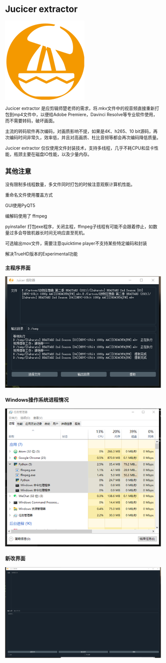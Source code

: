 #  Jucicer extractor

![](img/juicer_icon.svg)

Jucicer extractor 是应剪辑师楚老师的需求，将.mkv文件中的视音频直接重新打包到mp4文件中，以便给Adobe Premiere，Davinci Resolve等专业软件使用，而不需要转码，破坏画面。

主流的转码软件再次编码，对画质影响不提，如果是4K、h265、10 bit源码，再次编码时间非常久，效率低，并且对高画质、杜比音频等都会再次编码降低质量。

Jucicer extractor 仅仅使用文件封装技术，支持多线程，几乎不耗CPU和显卡性能，瓶颈主要在磁盘IO性能，以及少量内存。



##  其他注意

没有限制多线程数量，多文件同时打包的时候注意观察计算机性能。

重命名文件使用覆盖方式

GUI使用PyQT5

编解码使用了 ffmpeg

pyinstaller 打包exe程序，关闭主程，ffmpeg子线程有可能不会跟着停止，如数量过多会导致机器长时间无响应直至死机。

可选输出mov文件，需要注意quicktime player不支持某些特定编码和封装

解决TrueHD版本的Experimental功能



### 主程序界面

![](img/02.png)

### Windows操作系统进程情况

![](img/01.png)

### 新改界面

![](img/03.png)

